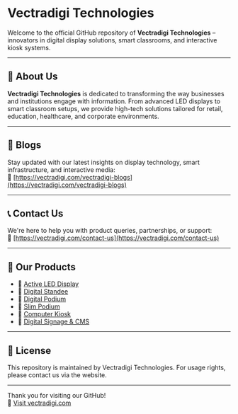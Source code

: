 # Vectradigi Technologies

Welcome to the official GitHub repository of **Vectradigi Technologies** – innovators in digital display solutions, smart classrooms, and interactive kiosk systems.

---

## 🏢 About Us
**Vectradigi Technologies** is dedicated to transforming the way businesses and institutions engage with information. From advanced LED displays to smart classroom setups, we provide high-tech solutions tailored for retail, education, healthcare, and corporate environments.

---

## 📝 Blogs
Stay updated with our latest insights on display technology, smart infrastructure, and interactive media:  
🔗 [https://vectradigi.com/vectradigi-blogs](https://vectradigi.com/vectradigi-blogs)

---

## 📞 Contact Us
We're here to help you with product queries, partnerships, or support:  
🔗 [https://vectradigi.com/contact-us](https://vectradigi.com/contact-us)

---

## 🧩 Our Products

- 🔹 [Active LED Display](https://vectradigi.com/product/active-led-display/)
- 🔹 [Digital Standee](https://vectradigi.com/product/digital-standee/)
- 🔹 [Digital Podium](https://vectradigi.com/product/digital-podium/)
- 🔹 [Slim Podium](https://vectradigi.com/product/slim-podium/)
- 🔹 [Computer Kiosk](https://vectradigi.com/product/computer-kiosk/)
- 🔹 [Digital Signage & CMS](https://vectradigi.com/product/digital-signage-cms/)

---

## 📌 License
This repository is maintained by Vectradigi Technologies. For usage rights, please contact us via the website.

---

Thank you for visiting our GitHub!  
🔗 [Visit vectradigi.com](https://vectradigi.com)
